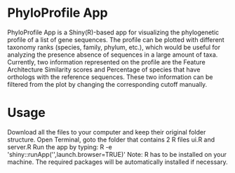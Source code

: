# PhyloProfile App

PhyloProfile App is a Shiny(R)-based app for visualizing the phylogenetic profile of a list of gene sequences.
The profile can be plotted with different taxonomy ranks (species, family, phylum, etc.), which would be useful for analyzing the presence absence of sequences in a large amount of taxa.
Currently, two information represented on the profile are the Feature Architecture Similarity scores and Percentage of species that have orthologs with the reference sequences. These two information can be filtered from the plot by changing the corresponding cutoff manually.

# Usage
Download all the files to your computer and keep their original folder structure.
Open Terminal, goto the folder that contains 2 R files ui.R and server.R
Run the app by typing: R -e 'shiny::runApp('',launch.browser=TRUE)'
Note: R has to be installed on your machine. The required packages will be automatically installed if necessary.

